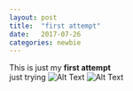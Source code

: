 ```yaml
---
layout: post
title:  "first attempt"
date:   2017-07-26 
categories: newbie
---
```


This is just my **first attempt**
<br>
just trying 
![Alt Text](https://rawgit.com/LRSCardoso/LRSCardoso.github.io/master/_images/testesvg.svg)
![Alt Text](https://rawgit.com/LRSCardoso/LRSCardoso.github.io/master/_images/starfield.svg)
